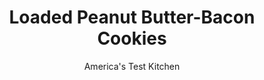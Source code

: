 ---
layout: ../../layouts/MarkdownPostLayout.astro
title: Loaded Peanut Butter-Bacon Cookies
author: America's Test Kitchen
pubDate: 2023-03-15
description: "A great cookie base loaded with bacon and Reeses Pieces."
image_url: https://res.cloudinary.com/hksqkdlah/image/upload/ar_1:1,c_fill,dpr_2.0,f_auto,fl_lossy.progressive.strip_profile,g_faces:auto,q_auto:low,w_344/SFS_CookieSpread_046_2_szjoiw
tags: ["Desserts or Baked Goods","Pork","Chocolate","Cookies","Holiday"]
calories: 5944
protein: 7
carbohydrates: 41
fats: 
fiber: 1
ingredients: ["9 ounces, bacon, cut into ½-inch pieces","2¼ cups (11¼ ounces), all-purpose flour","1 teaspoon, table salt","¾ teaspoon, baking soda","1 cup packed (7 ounces), light brown sugar","12 tablespoons, unsalted butter, melted","½ cup (3½ ounces), granulated sugar","2 , large eggs","1½ teaspoons, vanilla extract","1½ cups, Reese's Pieces"]
serves: 16
time: "1¼ hours"
instructions: ["Adjust oven rack to middle position and heat oven to 425 degrees. Line 2 rimmed baking sheets with parchment paper. Cook bacon in 12-inch nonstick skillet over medium heat until crispy, 7 to 9 minutes. Transfer to paper towel–lined plate and let cool completely. Combine flour, salt, and baking soda in bowl.","Using stand mixer fitted with paddle, beat brown sugar, melted butter, and granulated sugar on medium speed until well combined, about 1 minute, scraping down bowl as needed. Add eggs and vanilla and beat until fully incorporated, about 30 seconds.","Reduce speed to low. Slowly add flour mixture and mix until mostly incorporated but some streaks of flour remain, about 30 seconds. Add Reese's Pieces and bacon and mix until evenly distributed throughout dough, about 30 seconds.","Divide dough into sixteen 2½-ounce portions, about ¼ cup each. Divide any remaining dough evenly among dough portions. Roll dough portions between your wet hands to make dough balls.","Evenly space dough balls on prepared sheets, 8 balls per sheet. Using your hand, flatten dough balls to ¾-inch thickness.","Bake cookies, 1 sheet at a time, until centers of cookies are puffed and still very blond, 8 to 10 minutes. (Cookies will seem underdone but will continue to bake as they cool.) Let cookies cool on sheet for 5 minutes. Using spatula, transfer cookies to wire rack and let cool for 10 minutes. Serve warm."]
nutrition: ["140 mg Potassium","96 mg Phosphorus","29 mg Calcium","1 mg Iron","23 mg Magnesium","211 mg Sodium","20 g Fat","2 mg Niacin (B3)","6 g Monounsaturated","1 g Polyunsaturated","56 mg Cholesterol","10 g Saturated","1 g Fiber","30 µg Folic acid","18 µg Folate (food)","24 g Sugars","1 µg Vitamin K","16 g Water","41 g Carbs","71 µg Folate equivalent (total)","7 g Protein","84 µg Vitamin A","371 kcal Energy","24 g Sugars, added","5944 calories"]
notes: "Underbaking the cookies ensures that they remain chewy once cool."
---